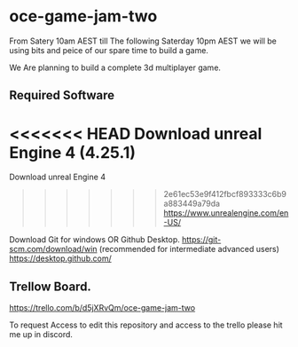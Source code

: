# oce-game-jam-two

From Satery 10am AEST till The following Saterday 10pm AEST we will be using bits and peice of our spare time to build a game.

We Are planning to build a complete 3d multiplayer game.

## Required Software
<<<<<<< HEAD
Download unreal Engine 4 (4.25.1)
=======
Download unreal Engine 4
>>>>>>> 2e61ec53e9f412fbcf893333c6b9a883449a79da
https://www.unrealengine.com/en-US/

Download Git for windows OR Github Desktop.
https://git-scm.com/download/win (recommended for intermediate advanced users)
https://desktop.github.com/

## Trellow Board.

https://trello.com/b/d5jXRvQm/oce-game-jam-two

To request Access to edit this repository and access to the trello please hit me up in discord.

